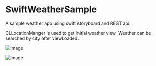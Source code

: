 # SwiftWeatherSample
A sample weather app using swift storyboard and REST api.

CLLocationManger is used to get initial weather view. Weather can be searched by city after viewLoaded.

![image](https://user-images.githubusercontent.com/4649858/110248798-ddc14f00-7f40-11eb-9ded-d932d123127f.png)

![image](https://user-images.githubusercontent.com/4649858/110248807-e6b22080-7f40-11eb-8f0f-25e210f369f2.png)
